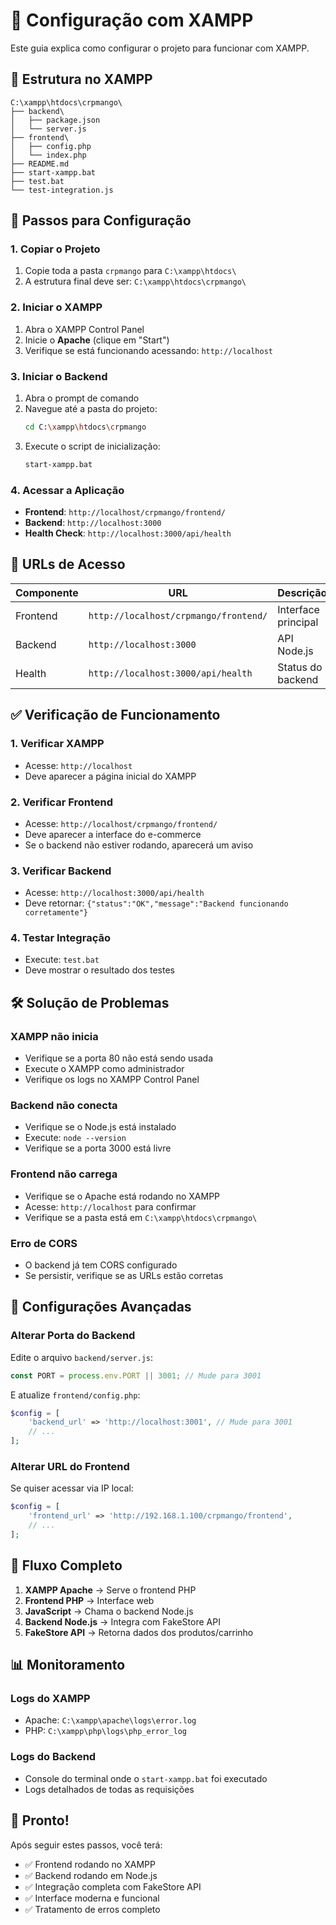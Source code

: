 # 🚀 Configuração com XAMPP

Este guia explica como configurar o projeto para funcionar com XAMPP.

## 📁 Estrutura no XAMPP

```
C:\xampp\htdocs\crpmango\
├── backend\
│   ├── package.json
│   └── server.js
├── frontend\
│   ├── config.php
│   └── index.php
├── README.md
├── start-xampp.bat
├── test.bat
└── test-integration.js
```

## 🔧 Passos para Configuração

### 1. Copiar o Projeto

1. Copie toda a pasta `crpmango` para `C:\xampp\htdocs\`
2. A estrutura final deve ser: `C:\xampp\htdocs\crpmango\`

### 2. Iniciar o XAMPP

1. Abra o XAMPP Control Panel
2. Inicie o **Apache** (clique em "Start")
3. Verifique se está funcionando acessando: `http://localhost`

### 3. Iniciar o Backend

1. Abra o prompt de comando
2. Navegue até a pasta do projeto:
   ```bash
   cd C:\xampp\htdocs\crpmango
   ```
3. Execute o script de inicialização:
   ```bash
   start-xampp.bat
   ```

### 4. Acessar a Aplicação

- **Frontend**: `http://localhost/crpmango/frontend/`
- **Backend**: `http://localhost:3000`
- **Health Check**: `http://localhost:3000/api/health`

## 🎯 URLs de Acesso

| Componente | URL | Descrição |
|------------|-----|-----------|
| Frontend | `http://localhost/crpmango/frontend/` | Interface principal |
| Backend | `http://localhost:3000` | API Node.js |
| Health | `http://localhost:3000/api/health` | Status do backend |

## ✅ Verificação de Funcionamento

### 1. Verificar XAMPP
- Acesse: `http://localhost`
- Deve aparecer a página inicial do XAMPP

### 2. Verificar Frontend
- Acesse: `http://localhost/crpmango/frontend/`
- Deve aparecer a interface do e-commerce
- Se o backend não estiver rodando, aparecerá um aviso

### 3. Verificar Backend
- Acesse: `http://localhost:3000/api/health`
- Deve retornar: `{"status":"OK","message":"Backend funcionando corretamente"}`

### 4. Testar Integração
- Execute: `test.bat`
- Deve mostrar o resultado dos testes

## 🛠️ Solução de Problemas

### XAMPP não inicia
- Verifique se a porta 80 não está sendo usada
- Execute o XAMPP como administrador
- Verifique os logs no XAMPP Control Panel

### Backend não conecta
- Verifique se o Node.js está instalado
- Execute: `node --version`
- Verifique se a porta 3000 está livre

### Frontend não carrega
- Verifique se o Apache está rodando no XAMPP
- Acesse: `http://localhost` para confirmar
- Verifique se a pasta está em `C:\xampp\htdocs\crpmango\`

### Erro de CORS
- O backend já tem CORS configurado
- Se persistir, verifique se as URLs estão corretas

## 📝 Configurações Avançadas

### Alterar Porta do Backend
Edite o arquivo `backend/server.js`:
```javascript
const PORT = process.env.PORT || 3001; // Mude para 3001
```

E atualize `frontend/config.php`:
```php
$config = [
    'backend_url' => 'http://localhost:3001', // Mude para 3001
    // ...
];
```

### Alterar URL do Frontend
Se quiser acessar via IP local:
```php
$config = [
    'frontend_url' => 'http://192.168.1.100/crpmango/frontend',
    // ...
];
```

## 🔄 Fluxo Completo

1. **XAMPP Apache** → Serve o frontend PHP
2. **Frontend PHP** → Interface web
3. **JavaScript** → Chama o backend Node.js
4. **Backend Node.js** → Integra com FakeStore API
5. **FakeStore API** → Retorna dados dos produtos/carrinho

## 📊 Monitoramento

### Logs do XAMPP
- Apache: `C:\xampp\apache\logs\error.log`
- PHP: `C:\xampp\php\logs\php_error_log`

### Logs do Backend
- Console do terminal onde o `start-xampp.bat` foi executado
- Logs detalhados de todas as requisições

## 🎉 Pronto!

Após seguir estes passos, você terá:
- ✅ Frontend rodando no XAMPP
- ✅ Backend rodando em Node.js
- ✅ Integração completa com FakeStore API
- ✅ Interface moderna e funcional
- ✅ Tratamento de erros completo 